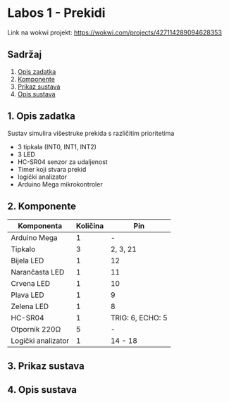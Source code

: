 # Labos 1 - Prekidi
Link na wokwi projekt: https://wokwi.com/projects/427114289094628353

## Sadržaj

1. [Opis zadatka](#opis-projekta)
2. [Komponente](#komponente)
3. [Prikaz sustava](#prikaz-sustava)
4. [Opis sustava](#opis-sustava)

## <a name="opis-projekta"></a>1. Opis zadatka

Sustav simulira višestruke prekida s različitim prioritetima

- 3 tipkala (INT0, INT1, INT2)
- 3 LED
- HC-SR04 senzor za udaljenost
- Timer koji stvara prekid
- logički analizator
- Arduino Mega mikrokontroler

## <a name="komponente"></a>2. Komponente

| Komponenta         | Količina | Pin |
| ------------------ | -------- | ------------------- |
| Arduino Mega       | 1        | -                   |
| Tipkalo            | 3        | 2, 3, 21            |
| Bijela LED         | 1        | 12                  |
| Narančasta LED     | 1        | 11                  |
| Crvena LED         | 1        | 10                  |
| Plava LED          | 1        | 9                   |
| Zelena LED         | 1        | 8                   |
| HC-SR04            | 1        | TRIG: 6, ECHO: 5    |
| Otpornik 220Ω      | 5        | -                   |
| Logički analizator | 1        | 14 - 18             |

## <a name="prikaz-sustava"></a> 3. Prikaz sustava



## 4. <a name="opis-sustava"></a>Opis sustava

